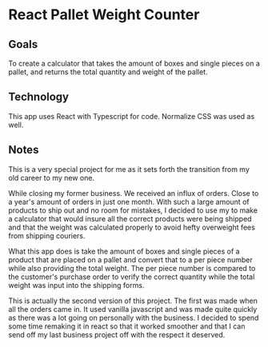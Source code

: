 # React Pallet Weight Counter

## Goals

To create a calculator that takes the amount of boxes and single pieces on a pallet, and returns the total quantity and weight of the pallet.

## Technology

This app uses React with Typescript for code. Normalize CSS was used as well.

## Notes

This is a very special project for me as it sets forth the transition from my old career to my new one.

While closing my former business. We received an influx of orders. Close to a year's amount of orders in just one month. With such a large amount of products to ship out and no room for mistakes, I decided to use my to make a calculator that would insure all the correct products were being shipped and that the weight was calculated properly to avoid hefty overweight fees from shipping couriers.

What this app does is take the amount of boxes and single pieces of a product that are placed on a pallet and convert that to a per piece number while also providing the total weight. The per piece number is compared to the customer's purchase order to verify the correct quantity while the total weight was input into the shipping forms.

This is actually the second version of this project. The first was made when all the orders came in. It used vanilla javascript and was made quite quickly as there was a lot going on personally with the business. I decided to spend some time remaking it in react so that it worked smoother and that I can send off my last business project off with the respect it deserved.

